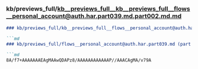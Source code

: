 ### kb/previews_full/kb__previews_full__kb__previews_full__flows__personal_account@auth.har.part039.md.part002.md.md

```md
### kb/previews_full/kb__previews_full__flows__personal_account@auth.har.part039.md.part002.md

```md
### kb/previews_full/flows__personal_account@auth.har.part039.md (part 002)

```md
8A/f7+AAAAAAAEAgMAAwQDAPz8/AAAAAAAAAAAAP//AAACAgMA/v79A
```

```

```

```
